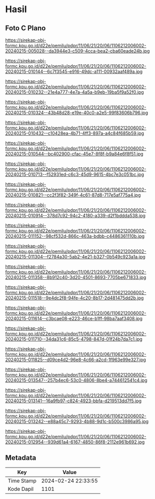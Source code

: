 # Hasil

## Foto C Plano

https://sirekap-obj-formc.kpu.go.id/d22e/pemilu/pdpr/11/06/21/20/06/1106212006002-20240215-005028--da3944e3-c509-4cca-bea2-cba60eade24b.jpg

https://sirekap-obj-formc.kpu.go.id/d22e/pemilu/pdpr/11/06/21/20/06/1106212006002-20240215-010144--6c7f3545-e916-49dc-a111-00932aaf489a.jpg

https://sirekap-obj-formc.kpu.go.id/d22e/pemilu/pdpr/11/06/21/20/06/1106212006002-20240215-010232--21e4a777-4e7a-4a5a-b9eb-19ba5f9a52f0.jpg

https://sirekap-obj-formc.kpu.go.id/d22e/pemilu/pdpr/11/06/21/20/06/1106212006002-20240215-010324--43b48d28-e19e-40c0-a2e5-99f83606b796.jpg

https://sirekap-obj-formc.kpu.go.id/d22e/pemilu/pdpr/11/06/21/20/06/1106212006002-20240215-010432--c10428ea-4b71-4ff3-897a-a4c84f685b59.jpg

https://sirekap-obj-formc.kpu.go.id/d22e/pemilu/pdpr/11/06/21/20/06/1106212006002-20240215-010544--bc402900-cfac-45e7-8f8f-b9a84e6f8f51.jpg

https://sirekap-obj-formc.kpu.go.id/d22e/pemilu/pdpr/11/06/21/20/06/1106212006002-20240215-010713--f52931ed-c6c3-45d9-9615-4bc7e3c051bc.jpg

https://sirekap-obj-formc.kpu.go.id/d22e/pemilu/pdpr/11/06/21/20/06/1106212006002-20240215-010821--cc2f3f82-349f-4c61-87d8-717e5af775a4.jpg

https://sirekap-obj-formc.kpu.go.id/d22e/pemilu/pdpr/11/06/21/20/06/1106212006002-20240215-010914--378d7c92-94c2-4180-a339-d2f1bddda538.jpg

https://sirekap-obj-formc.kpu.go.id/d22e/pemilu/pdpr/11/06/21/20/06/1106212006002-20240215-011152--98cf532d-866c-463a-bdbb-c4486361110b.jpg

https://sirekap-obj-formc.kpu.go.id/d22e/pemilu/pdpr/11/06/21/20/06/1106212006002-20240215-011304--f2784a30-5ab2-4e21-b327-0b549c923a1a.jpg

https://sirekap-obj-formc.kpu.go.id/d22e/pemilu/pdpr/11/06/21/20/06/1106212006002-20240215-011358--8b912c40-3d20-4501-8693-7705be671833.jpg

https://sirekap-obj-formc.kpu.go.id/d22e/pemilu/pdpr/11/06/21/20/06/1106212006002-20240215-011518--9e4dc2f8-94fe-4c20-8b17-2d481475dd2b.jpg

https://sirekap-obj-formc.kpu.go.id/d22e/pemilu/pdpr/11/06/21/20/06/1106212006002-20240215-011614--c3bcae08-e223-46ce-b1ff-98ba7aaf3408.jpg

https://sirekap-obj-formc.kpu.go.id/d22e/pemilu/pdpr/11/06/21/20/06/1106212006002-20240215-011710--34da31c6-85c5-4798-847d-01f24b7da7c1.jpg

https://sirekap-obj-formc.kpu.go.id/d22e/pemilu/pdpr/11/06/21/20/06/1106212006002-20240215-011825--d09ce4d2-96e8-4c66-a2cd-1f963e99e327.jpg

https://sirekap-obj-formc.kpu.go.id/d22e/pemilu/pdpr/11/06/21/20/06/1106212006002-20240215-013547--257b4ec6-53c0-4806-8be4-a744612541c4.jpg

https://sirekap-obj-formc.kpu.go.id/d22e/pemilu/pdpr/11/06/21/20/06/1106212006002-20240215-013141--16a9fb97-c824-4923-bbfa-d219513dd7f5.jpg

https://sirekap-obj-formc.kpu.go.id/d22e/pemilu/pdpr/11/06/21/20/06/1106212006002-20240215-013242--e88a45c7-9293-4b88-9d1c-b500c3986a95.jpg

https://sirekap-obj-formc.kpu.go.id/d22e/pemilu/pdpr/11/06/21/20/06/1106212006002-20240215-012954--939d61a4-6167-4850-86f8-2112e961b692.jpg


## Metadata

| Key        | Value               |
| ---------- | ------------------- |
| Time Stamp | 2024-02-24 22:33:55 |
| Kode Dapil | 1101                |



